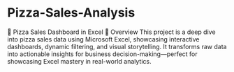 # Pizza-Sales-Analysis

🍕 Pizza Sales Dashboard in Excel 
📌 Overview This project is a deep dive into pizza sales data using Microsoft Excel, showcasing interactive dashboards, dynamic filtering, and visual storytelling. It transforms raw data into actionable insights for business decision-making—perfect for showcasing Excel mastery in real-world analytics.
